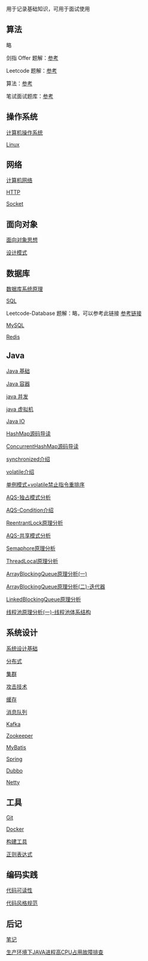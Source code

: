 用于记录基础知识，可用于面试使用

## 算法
略

剑指 Offer 题解：[参考](https://github.com/CyC2018/CS-Notes/blob/master/notes/%E5%89%91%E6%8C%87%20Offer%20%E9%A2%98%E8%A7%A3%20-%20%E7%9B%AE%E5%BD%95.md)

Leetcode 题解：[参考](https://github.com/CyC2018/CS-Notes/blob/master/notes/Leetcode%20%E9%A2%98%E8%A7%A3%20-%20%E7%9B%AE%E5%BD%95.md)

算法：[参考](https://github.com/CyC2018/CS-Notes/blob/master/notes/%E7%AE%97%E6%B3%95%20-%20%E7%9B%AE%E5%BD%95.md)

笔试面试题库：[参考](https://www.nowcoder.com/contestRoom?from=cyc_github)


## 操作系统

[计算机操作系统](https://github.com/LZKO/Cat/blob/master/src/main/notes/interview/计算机操作系统.md)

[Linux](https://github.com/LZKO/Cat/blob/master/src/main/notes/interview/Linux.md)

## 网络

[计算机网络](https://github.com/LZKO/Cat/blob/master/src/main/notes/interview/计算机网络.md)

[HTTP](https://github.com/LZKO/Cat/blob/master/src/main/notes/interview/HTTP.md)

[Socket](https://github.com/LZKO/Cat/blob/master/src/main/notes/interview/Socket.md)

## 面向对象

[面向对象思想](https://github.com/LZKO/Cat/blob/master/src/main/notes/interview/面向对象思想.md)

[设计模式](https://github.com/LZKO/Cat/blob/master/src/main/notes/interview/设计模式.md)

## 数据库

[数据库系统原理](https://github.com/LZKO/Cat/blob/master/src/main/notes/interview/数据库系统原理.md)

[SQL](https://github.com/LZKO/Cat/blob/master/src/main/notes/interview/SQL.md)

Leetcode-Database 题解：略，可以参考此链接
[参考链接](https://github.com/CyC2018/CS-Notes/blob/master/notes/Leetcode-Database%20%E9%A2%98%E8%A7%A3.md)

[MySQL](https://github.com/LZKO/Cat/blob/master/src/main/notes/interview/MySQL.md)

[Redis](https://github.com/LZKO/Cat/blob/master/src/main/notes/interview/Redis.md)

## Java

[Java 基础](https://github.com/LZKO/Cat/blob/master/src/main/notes/interview/Java%20基础.md)

[Java 容器](https://github.com/LZKO/Cat/blob/master/src/main/notes/interview/Java容器.md)

[java 并发](https://github.com/LZKO/Cat/blob/master/src/main/notes/interview/Java并发.md)

[java 虚拟机](https://github.com/LZKO/Cat/blob/master/src/main/notes/interview/Java虚拟机.md)

[Java IO](https://github.com/LZKO/Cat/blob/master/src/main/notes/interview/Java%20IO.md)

[HashMap源码导读](https://github.com/LZKO/Cat/blob/master/src/main/notes/interview/HashMap源码导读.md)

[ConcurrentHashMap源码导读](https://github.com/LZKO/Cat/blob/master/src/main/notes/interview/ConcurrentHashMap源码导读.md)

[synchronized介绍](https://github.com/LZKO/Cat/blob/master/src/main/notes/interview/synchronized介绍.md)

[volatile介绍](https://github.com/LZKO/Cat/blob/master/src/main/notes/interview/volatile介绍.md)

[单例模式+volatile禁止指令重排序](https://github.com/LZKO/Cat/blob/master/src/main/notes/interview/单例模式+volatile禁止指令重排序.md)

[AQS-独占模式分析](https://github.com/LZKO/Cat/blob/master/src/main/notes/interview/AQS-独占模式分析.md)

[AQS-Condition介绍](https://github.com/LZKO/Cat/blob/master/src/main/notes/interview/AQS-Condition介绍.md)

[ReentrantLock原理分析](https://github.com/LZKO/Cat/blob/master/src/main/notes/interview/ReentrantLock原理分析.md)

[AQS-共享模式分析](https://github.com/LZKO/Cat/blob/master/src/main/notes/interview/AQS-共享模式分析.md)

[Semaphore原理分析](https://github.com/LZKO/Cat/blob/master/src/main/notes/interview/Semaphore原理分析.md)

[ThreadLocal原理分析](https://github.com/LZKO/Cat/blob/master/src/main/notes/interview/ThreadLocal原理分析.md)

[ArrayBlockingQueue原理分析(一)](https://github.com/LZKO/Cat/blob/master/src/main/notes/interview/ArrayBlockingQueue原理分析(一).md)

[ArrayBlockingQueue原理分析(二)-迭代器](https://github.com/LZKO/Cat/blob/master/src/main/notes/interview/ArrayBlockingQueue原理分析(二)-迭代器.md)

[LinkedBlockingQueue原理分析](https://github.com/LZKO/Cat/blob/master/src/main/notes/interview/LinkedBlockingQueue原理分析.md)

[线程池原理分析(一)-线程池体系结构](https://github.com/LZKO/Cat/blob/master/src/main/notes/interview/线程池原理分析(一)-线程池体系结构.md)

## 系统设计

[系统设计基础](https://github.com/LZKO/Cat/blob/master/src/main/notes/interview/系统设计基础.md)

[分布式](https://github.com/LZKO/Cat/blob/master/src/main/notes/interview/分布式.md)

[集群](https://github.com/LZKO/Cat/blob/master/src/main/notes/interview/集群.md)

[攻击技术](https://github.com/LZKO/Cat/blob/master/src/main/notes/interview/攻击技术.md)

[缓存](https://github.com/LZKO/Cat/blob/master/src/main/notes/interview/缓存.md)

[消息队列](https://github.com/LZKO/Cat/blob/master/src/main/notes/interview/消息队列.md)

[Kafka](https://github.com/LZKO/Cat/blob/master/src/main/notes/interview/Kafka.md)

[Zookeeper](https://github.com/LZKO/Cat/blob/master/src/main/notes/interview/Zookeeper.md)

[MyBatis](https://github.com/LZKO/Cat/blob/master/src/main/notes/interview/MyBatis.md)

[Spring](https://github.com/LZKO/Cat/blob/master/src/main/notes/interview/Spring.md)

[Dubbo](https://github.com/LZKO/Cat/blob/master/src/main/notes/interview/Dubbo.md)

[Netty](https://github.com/LZKO/Cat/blob/master/src/main/notes/interview/Netty.md)

## 工具

[Git](https://github.com/LZKO/Cat/blob/master/src/main/notes/interview/Git.md)

[Docker](https://github.com/LZKO/Cat/blob/master/src/main/notes/interview/Docker.md)

[构建工具](https://github.com/LZKO/Cat/blob/master/src/main/notes/interview/构建工具.md)

[正则表达式](https://github.com/LZKO/Cat/blob/master/src/main/notes/interview/正则表达式.md)

## 编码实践

[代码可读性](https://github.com/LZKO/Cat/blob/master/src/main/notes/interview/代码可读性.md)

[代码风格规范](https://github.com/LZKO/Cat/blob/master/src/main/notes/interview/代码风格规范.md)

## 后记

[笔记](https://github.com/LZKO/Cat/blob/master/src/main/notes/interview/笔记.md)

[生产环境下JAVA进程高CPU占用故障排查](https://github.com/LZKO/Cat/blob/master/src/main/notes/interview/生产环境下JAVA进程高CPU占用故障排查.md)
